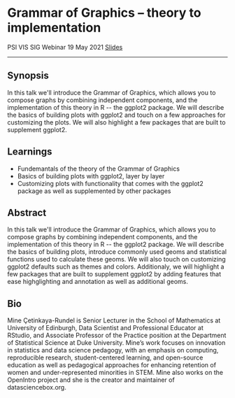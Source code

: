 # Grammar of Graphics – theory to implementation

PSI VIS SIG Webinar
19 May 2021
[Slides]()

----

## Synopsis

In this talk we'll introduce the Grammar of Graphics, which allows you to compose graphs by combining independent components, and the implementation of this theory in R -- the ggplot2 package. We will describe the basics of building plots with ggplot2 and touch on a few approaches for customizing the plots. We will also highlight a few packages that are built to supplement ggplot2.

## Learnings

- Fundemantals of the theory of the Grammar of Graphics
- Basics of building plots with ggplot2, layer by layer
- Customizing plots with functionality that comes with the ggplot2 package as well as supplemented by other packages

## Abstract

In this talk we'll introduce the Grammar of Graphics, which allows you to compose graphs by combining independent components, and the implementation of this theory in R -- the ggplot2 package. We will describe the basics of building plots, introduce commonly used geoms and statistical functions used to calculate these geoms. We will also touch on customizing ggplot2 defaults such as themes and colors. Additionaly, we will highlight a few packages that are built to supplement ggplot2 by adding features that ease highglighting and annotation as well as additional geoms.

## Bio

Mine Çetinkaya-Rundel is Senior Lecturer in the School of Mathematics at University of Edinburgh, Data Scientist and Professional Educator at RStudio, and Associate Professor of the Practice position at the Department of Statistical Science at Duke University. Mine’s work focuses on innovation in statistics and data science pedagogy, with an emphasis on computing, reproducible research, student-centered learning, and open-source education as well as pedagogical approaches for enhancing retention of women and under-represented minorities in STEM. Mine also works on the OpenIntro project and she is the creator and maintainer of datasciencebox.org.